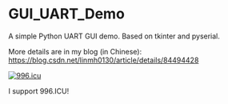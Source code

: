 # GUI_UART_Demo

A simple Python UART GUI demo. Based on tkinter and pyserial.

More details are in my blog (in Chinese): https://blog.csdn.net/linmh0130/article/details/84494428

[![996.icu](https://img.shields.io/badge/link-996.icu-red.svg)](https://996.icu)

I support 996.ICU!
